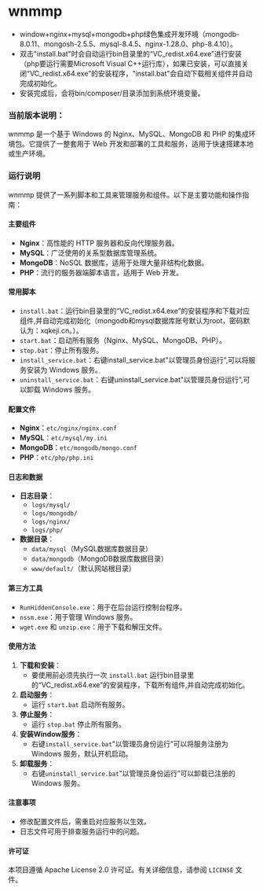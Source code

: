 # wnmmp

- window+nginx+mysql+mongodb+php绿色集成开发环境（mongodb-8.0.11、mongosh-2.5.5、mysql-8.4.5、nginx-1.28.0、php-8.4.10）。
- 双击"install.bat"时会自动运行bin目录里的“VC_redist.x64.exe”进行安装（php要运行需要Microsoft Visual C++运行库），如果已安装，可以直接关闭“VC_redist.x64.exe”的安装程序，"install.bat"会自动下载相关组件并自动完成初始化。
- 安装完成后，会将bin/composer/目录添加到系统环境变量。

### 当前版本说明：
wnmmp 是一个基于 Windows 的 Nginx、MySQL、MongoDB 和 PHP 的集成环境包。它提供了一整套用于 Web 开发和部署的工具和服务，适用于快速搭建本地或生产环境。

### 运行说明
wnmmp 提供了一系列脚本和工具来管理服务和组件。以下是主要功能和操作指南：

#### 主要组件
- **Nginx**：高性能的 HTTP 服务器和反向代理服务器。
- **MySQL**：广泛使用的关系型数据库管理系统。
- **MongoDB**：NoSQL 数据库，适用于处理大量非结构化数据。
- **PHP**：流行的服务器端脚本语言，适用于 Web 开发。

#### 常用脚本
- `install.bat`：运行bin目录里的“VC_redist.x64.exe”的安装程序和下载对应组件,并自动完成初始化（mongodb和mysql数据库账号默认为root，密码默认为：xqkeji.cn。）。
- `start.bat`：启动所有服务（Nginx、MySQL、MongoDB、PHP）。
- `stop.bat`：停止所有服务。
- `install_service.bat`：右键install_service.bat"以管理员身份运行”,可以将服务安装为 Windows 服务。
- `uninstall_service.bat`：右键uninstall_service.bat"以管理员身份运行”,可以卸载 Windows 服务。


#### 配置文件
- **Nginx**：`etc/nginx/nginx.conf`
- **MySQL**：`etc/mysql/my.ini`
- **MongoDB**：`etc/mongodb/mongo.conf`
- **PHP**：`etc/php/php.ini`

#### 日志和数据
- **日志目录**：
  - `logs/mysql/`
  - `logs/mongodb/`
  - `logs/nginx/`
  - `logs/php/`
- **数据目录**：
  - `data/mysql`（MySQL数据库数据目录）
  - `data/mongodb`（MongoDB数据库数据目录）
  - `www/default/`（默认网站根目录）

#### 第三方工具
- `RunHiddenConsole.exe`：用于在后台运行控制台程序。
- `nssm.exe`：用于管理 Windows 服务。
- `wget.exe` 和 `unzip.exe`：用于下载和解压文件。

#### 使用方法
1. **下载和安装**：
   - 要使用前必须先执行一次 `install.bat` 运行bin目录里的“VC_redist.x64.exe”的安装程序，下载所有组件,并自动完成初始化。
2. **启动服务**：
   - 运行 `start.bat` 启动所有服务。
3. **停止服务**：
   - 运行 `stop.bat` 停止所有服务。
4. **安装Window服务**：
   - 右键`install_service.bat`"以管理员身份运行”可以将服务注册为 Windows 服务，默认开机启动。
5. **卸载服务**：
   - 右键`uninstall_service.bat`"以管理员身份运行”可以卸载已注册的 Windows 服务。


#### 注意事项
- 修改配置文件后，需重启对应服务以生效。
- 日志文件可用于排查服务运行中的问题。

#### 许可证
本项目遵循 Apache License 2.0 许可证。有关详细信息，请参阅 `LICENSE` 文件。